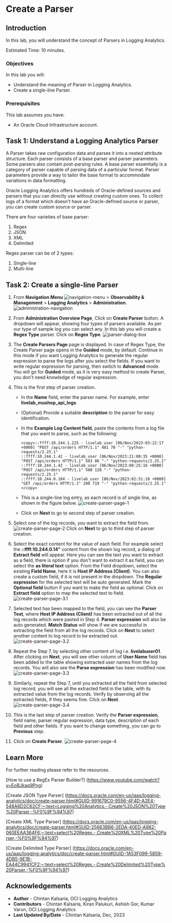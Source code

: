 # Create a Parser

## Introduction

In this lab, you will understand the concept of Parsers in Logging Analytics.

Estimated Time: 10 minutes.

### Objectives

In this lab you will:

* Understand the meaning of Parser in Logging Analytics.
* Create a single-line Parser.

### Prerequisites

This lab assumes you have:

* An Oracle Cloud Infrastructure account.

## Task 1: Understand a Logging Analytics Parser

A Parser takes raw configuration data and parses it into a nested attribute structure. Each parser consists of a base parser and parser parameters. Some parsers also contain post-parsing rules. A base parser essentially is a category of parser capable of parsing data of a particular format. Parser parameters provide a way to tailor the base format to accommodate variations in data formatting.

Oracle Logging Analytics offers hundreds of Oracle-defined sources and parsers that you can directly use without creating custom ones. To collect logs of a format which doesn't have an Oracle-defined source or parser, you can create custom source or parser.

There are four varieties of base parser:

1. Regex
2. JSON
3. XML
4. Delimited

Regex parser can be of 2 types:

1. Single-line
2. Multi-line

## Task 2: Create a single-line Parser

1. From **Navigation Menu** ![navigation-menu](images/navigation-menu.png) > **Observability & Management** > **Logging Analytics** > **Administration**.
![administration-navigation](images/administration-navigation.png)

2. From **Administration Overview Page**, Click on **Create Parser** button. A dropdown will appear, showing four types of parsers available. As per our type of sample log you can select any. In this lab you will create a **Regex Type** parser. Click on **Regex Type**.
![parser-dialog-box](images/parser-dialog-box.png)

3. The **Create Parsers Page** page is displayed. In case of Regex Type, the Create Parser page opens in the **Guided** mode, by default. Continue in this mode if you want Logging Analytics to generate the regular expression to parse the logs after you select the fields. If you want to write regular expression for parsing, then switch to **Advanced** mode. You will go for **Guided** mode, as it is very easy method to create Parser, you don't need knowledge of regular expression.

4. This is the first step of parser creation.

    * In the **Name** field, enter the parser name. For example, enter **livelab\_mushop\_api\_logs**.
    * (Optional) Provide a suitable **description** to the parser for easy identification.
    * In the **Example Log Content field**, paste the contents from a log file that you want to parse, such as the following:
        ```
        <copy>::ffff:10.244.1.225 - livelab_user [06/Nov/2023:03:22:17 +0000] "POST /api/orders HTTP/1.1" 401 70 "-" "python-requests/2.25.1"
        ::ffff:10.244.1.42 - livelab_user [06/Nov/2023:21:00:35 +0000] "POST /api/orders HTTP/1.1" 503 86 "-" "python-requests/2.25.1"
        ::ffff:10.244.1.42 - livelab_user [06/Nov/2023:08:25:16 +0000] "POST /api/orders HTTP/1.1" 500 120 "-" "python-requests/2.25.1"
        ::ffff:10.244.0.104 - livelab_user [06/Nov/2023:02:51:18 +0000] "GET /api/orders HTTP/1.1" 200 719 "-" "python-requests/2.25.1"</copy>
        ```
    * This is a single-line log entry, as each record is of single line, as shown in the figure below.
        ![create-parser-page-1](images/create-parser-page-1.png)

    * Click on **Next** to go to second step of parser creation.

5. Select one of the log records, you want to extract the field from.
    ![create-parser-page-2](images/create-parser-page-2.png)
    Click on **Next** to go to third step of parser creation.

6. Select the exact content for the value of each field. For example select the **::ffff:10.244.0.14"** content from the shown log record, a dialog of **Extract field** will appear. Here you can see the text you want to extract as a field, there is option if you don't want to extract it as field, you can select the **as literal text** option. From the Field dropdown, select the existing **Field Name**, here it is **Host IP Address (Client)**. You can also create a custom field, if it is not present in the dropdown. The **Regular expression** for the selected text will be auto generated. Mark the **Optional field** button if you want to make the field as optional. Click on **Extract field** option to map the selected text to field.
    ![create-parser-page-3.1](images/create-parser-page-3.1.png)

7. Selected text has been mapped to the field, you can see the **Parser Test**, where **Host IP Address (Client)** has been extracted out of all the log records which were pasted in Step 4. **Parser expression** will also be auto generated. **Match Status** will show if we are successful in extracting the field from all the log records. Click on **Next** to select another content to log record to be extracted out.
    ![create-parser-page-3.2](images/create-parser-page-3.2.png)

8. Repeat the Step 7, by selecting other content of log i.e. **livelabuser01**. After clicking on **Next**, you will see other column of **User Name** field has been added to the table showing extracted user names from the log records. You will also see the **Parse expression** has been modified now.
    ![create-parser-page-3.3](images/create-parser-page-3.3.png)

9. Similarly, repeat the Step 7, until you extracted all the field from selected log record, you will see all the extracted field in the table, with its extracted value from the log records. Verify by observing all the extracted fields, if they seems fine. Click on **Next**.
    ![create-parser-page-3.4](images/create-parser-page-3.4.png)

10. This is the last step of parser creation. Verify the **Parser expression**, field name, parser regular expression, data type, description of each field and other fields. If you want to change something, you can go to **Previous** step.

11. Click on **Create Parser**.
    ![create-parser-page-4](images/create-parser-page-4.png)

## Learn More

For further reading please refer to the resources.

[How to use a RegEx Parser Builder?] (<https://www.youtube.com/watch?v=EoBJkaq9Png>)

[Create JSON Type Parser] (<https://docs.oracle.com/en-us/iaas/logging-analytics/doc/create-parser.html#GUID-991679C0-9556-4F4D-A2E4-548A6D2C62CF:~:text=Logging%20Analytics.-,Create%20JSON%20Type%20Parser,-%F0%9F%94%97>)

[Create XML Type Parser] (<https://docs.oracle.com/en-us/iaas/logging-analytics/doc/create-parser.html#GUID-25663BB6-2EDA-40ED-A982-060EEAA364F6:~:text=select%20Regex.-,Create%20XML%20Type%20Parser,-%F0%9F%94%97>)

[Create Delimited Type Parser] (<https://docs.oracle.com/en-us/iaas/logging-analytics/doc/create-parser.html#GUID-1A53F099-5859-4DB5-9E1B-EA44C9941CF2:~:text=select%20Regex.-,Create%20Delimited%20Type%20Parser,-%F0%9F%94%97>)

## Acknowledgements

* **Author** - Chintan Kalsaria, OCI Logging Analytics
* **Contributors** -  Chintan Kalsaria, Kiran Palukuri, Ashish Gor, Kumar Varun, OCI Logging Analytics
* **Last Updated By/Date** - Chintan Kalsaria, Dec, 2023